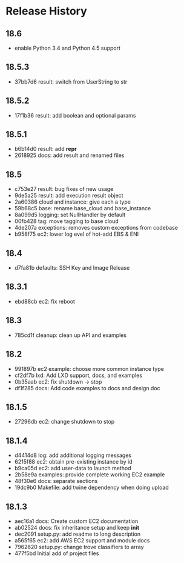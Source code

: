 # Release History

## 18.6

- enable Python 3.4 and Python 4.5 support

## 18.5.3

- 37bb7d6 result: switch from UserString to str

## 18.5.2

- 17f1b36 result: add boolean and optional params

## 18.5.1

- b6b14d0 result: add __repr__
- 2618925 docs: add result and renamed files

## 18.5

- c753e27 result: bug fixes of new usage
- 9de5a25 result: add execution result object
- 2a60386 cloud and instance: give each a type
- 59b68c5 base: rename base_cloud and base_instance
- 8a099d5 logging: set NullHandler by default
- 00fb428 tag: move tagging to base cloud
- 4de207a exceptions: removes custom exceptions from codebase
- b958f75 ec2: lower log evel of hot-add EBS & ENI

## 18.4

- d7fa81b defaults: SSH Key and Image Release

## 18.3.1

- ebd88cb ec2: fix reboot

## 18.3

- 785cd1f cleanup: clean up API and examples

## 18.2

- 991897b ec2 example: choose more common instance type
- cf2df7b lxd: Add LXD support, docs, and examples
- 0b35aab ec2: fix shutdown -> stop
- df1f285 docs: Add code examples to docs and design doc

## 18.1.5

- 27296db ec2: change shutdown to stop

## 18.1.4

- d4414d8 log: add additional logging messages
- 6215f88 ec2: obtain pre-existing instance by id
- b9ca05d ec2: add user-data to launch method
- 2b58e9a examples: provide complete working EC2 example
- 48f30e6 docs: separate sections
- 19dc9b0 Makefile: add twine dependency when doing upload

## 18.1.3

- aec16a1 docs: Create custom EC2 documentation
- ab02524 docs: fix inheritance setup and keep __init__
- dec2091 setup.py: add readme to long description
- a565f65 ec2: add AWS EC2 support and module docs
- 7962620 setup.py: change trove classifiers to array
- 477f5bd Initial add of project files

